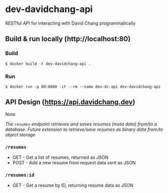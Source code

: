 # dev-davidchang-api
RESTful API for interacting with David Chang programmatically

## Build & run locally (http://localhost:80)
### Build
`$ docker build -t dev-davidchang-api .`
### Run
`$ docker run -p 80:8080 -it --rm --name dev-dc-api dev-davidchang-api`

## API Design (https://api.davidchang.dev)
>[!NOTE]
>_The `resumes` endpoint retrieves and saves resumes (meta data) from/to a database. Future extension to retrieve/save resumes as binary data from/to object storage_
### `/resumes` 
- GET - Get a list of resumes, returned as JSON
- POST - Add a new resume from request data sent as JSON
### `/resumes:id` 
- GET - Get a resume by ID, returning resume data as JSON
